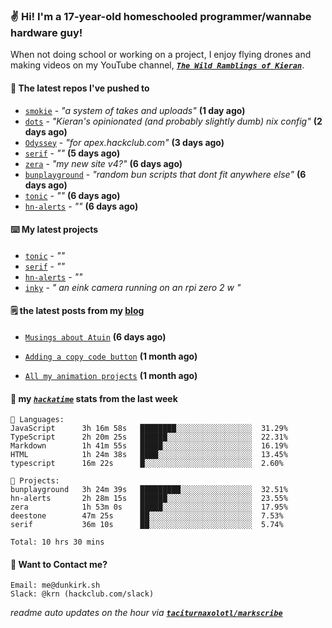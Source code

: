 ### ✌️ Hi! I'm a 17-year-old homeschooled programmer/wannabe hardware guy!

When not doing school or working on a project, I enjoy flying drones and making videos on my YouTube channel, [**_`The Wild Ramblings of Kieran`_**](https://youtube.com/@kieran.rambles).

#### 👷 The latest repos I've pushed to

- [`smokie`](https://github.com/taciturnaxolotl/smokie) - _"a system of takes and uploads"_ **(1 day ago)**
- [`dots`](https://github.com/taciturnaxolotl/dots) - _"Kieran's opinionated (and probably slightly dumb) nix config"_ **(2 days ago)**
- [`Odyssey`](https://github.com/MeghanaM4/Odyssey) - _"for apex.hackclub.com"_ **(3 days ago)**
- [`serif`](https://github.com/taciturnaxolotl/serif) - _""_ **(5 days ago)**
- [`zera`](https://github.com/taciturnaxolotl/zera) - _"my new site v4?"_ **(6 days ago)**
- [`bunplayground`](https://github.com/taciturnaxolotl/bunplayground) - _"random bun scripts that dont fit anywhere else"_ **(6 days ago)**
- [`tonic`](https://github.com/taciturnaxolotl/tonic) - _""_ **(6 days ago)**
- [`hn-alerts`](https://github.com/taciturnaxolotl/hn-alerts) - _""_ **(6 days ago)**

#### ⌨️ My latest projects

- [`tonic`](https://github.com/taciturnaxolotl/tonic) - _""_
- [`serif`](https://github.com/taciturnaxolotl/serif) - _""_
- [`hn-alerts`](https://github.com/taciturnaxolotl/hn-alerts) - _""_
- [`inky`](https://github.com/taciturnaxolotl/inky) - _" an eink camera running on an rpi zero 2 w "_

#### 🗒️ the latest posts from my [blog](https://dunkirk.sh)

- [`Musings about Atuin`](https://dunkirk.sh/blog/atuin/) **(6 days ago)**

- [`Adding a copy code button`](https://dunkirk.sh/blog/adding-a-copy-button/) **(1 month ago)**

- [`All my animation projects`](https://dunkirk.sh/blog/my-animations/) **(1 month ago)**



#### 📡 my [_`hackatime`_](https://waka.hackclub.com) stats from the last week

```text
💾 Languages:
JavaScript      3h 16m 58s   ████████░░░░░░░░░░░░░░░░░  31.29%
TypeScript      2h 20m 25s   ██████░░░░░░░░░░░░░░░░░░░  22.31%
Markdown        1h 41m 55s   █████░░░░░░░░░░░░░░░░░░░░  16.19%
HTML            1h 24m 38s   ████░░░░░░░░░░░░░░░░░░░░░  13.45%
typescript      16m 22s      █░░░░░░░░░░░░░░░░░░░░░░░░  2.60%

💼 Projects:
bunplayground   3h 24m 39s   █████████░░░░░░░░░░░░░░░░  32.51%
hn-alerts       2h 28m 15s   ██████░░░░░░░░░░░░░░░░░░░  23.55%
zera            1h 53m 0s    █████░░░░░░░░░░░░░░░░░░░░  17.95%
deestone        47m 25s      ██░░░░░░░░░░░░░░░░░░░░░░░  7.53%
serif           36m 10s      ██░░░░░░░░░░░░░░░░░░░░░░░  5.74%

Total: 10 hrs 30 mins
```

#### 📮 Want to Contact me?

```text
Email: me@dunkirk.sh
Slack: @krn (hackclub.com/slack)
```

_readme auto updates on the hour via [**`taciturnaxolotl/markscribe`**](https://github.com/taciturnaxolotl/markscribe)_
